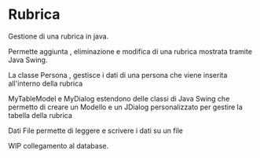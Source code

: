 # Rubrica


Gestione di una rubrica in java.

Permette aggiunta , eliminazione e modifica di una rubrica mostrata tramite Java Swing.

La classe Persona , gestisce i dati di una persona che viene inserita all'interno della rubrica

MyTableModel e MyDialog estendono delle classi di Java Swing che permetto di creare un Modello e un JDialog 
personalizzato per gestire la tabella della rubrica

Dati File permette di leggere e scrivere i dati su un file 

WIP collegamento al database.
